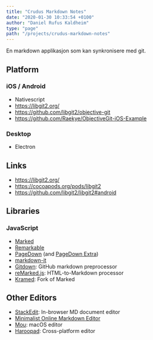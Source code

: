 ```yaml
---
title: "Crudus Markdown Notes"
date: "2020-01-30 10:33:54 +0100"
author: "Daniel Rufus Kaldheim"
type: "page"
path: "/projects/crudus-markdown-notes"
---
```



En markdown applikasjon som kan synkronisere med git.

## Platform

### iOS / Android

- Nativescript
- <https://libgit2.org/>
- <https://github.com/libgit2/objective-git>
- <https://github.com/Raekye/ObjectiveGit-iOS-Example>

### Desktop

- Electron

## Links

- <https://libgit2.org/>
- <https://cocoapods.org/pods/libgit2>
- <https://github.com/libgit2/libgit2#android>

## Libraries

### JavaScript

- [Marked](https://github.com/chjj/marked)
- [Remarkable](https://github.com/jonschlinkert/remarkable)
- [PageDown](https://code.google.com/p/pagedown/) (and [PageDown Extra](https://github.com/jmcmanus/pagedown-extra))
- [markdown-it](https://github.com/markdown-it/markdown-it)
- [Gitdown](https://github.com/gajus/gitdown): GitHub markdown preprocessor
- [reMarked.js](https://github.com/leeoniya/reMarked.js): HTML-to-Markdown processor
- [Kramed](https://github.com/GitbookIO/kramed): Fork of Marked

## Other Editors

- [StackEdit](https://stackedit.io): In-browser MD document editor
- [Minimalist Online Markdown Editor](http://markdown.pioul.fr/)
- [Mou](http://25.io/mou/): macOS editor
- [Haroopad](http://pad.haroopress.com/user.html): Cross-platform editor
